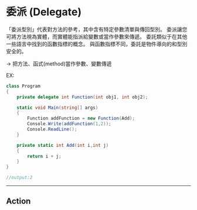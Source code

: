 # 委派 (Delegate)
「委派型別」代表對方法的參考，其中含有特定參數清單與傳回型別。 委派讓您可將方法視為實體，而實體能指派給變數或當作參數來傳遞。 委託類似于在其他一些語言中找到的函數指標的概念。 與函數指標不同，委託是物件導向的和型別安全的。

-> 把方法、函式(method)當作參數、變數傳遞

EX:
```C#
class Program
{
    private delegate int Function(int obj1, int obj2);

    static void Main(string[] args)
    {
        Function addFunction = new Function(Add);
        Console.Write(addFunction(1,2));
        Console.ReadLine();
    }

    private static int Add(int i,int j)
    {
        return i + j;
    }
}

//output:2
```
---
## Action